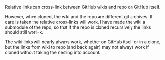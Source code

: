 Relative links can cross-link between GitHub wikis and repo on GitHub itself.

However, when cloned, the wiki and the repo are different git archives. If care is taken the relative cross-links will work. I have made the wiki a submodule of the repo, so that if the repo is cloned recursively the links should still worl=k.

The wiki links will nearly always work, whether on GitHub itself or in a clone, but the links from wiki to repo (and back again) may not always work if cloned without taking the nesting into account.